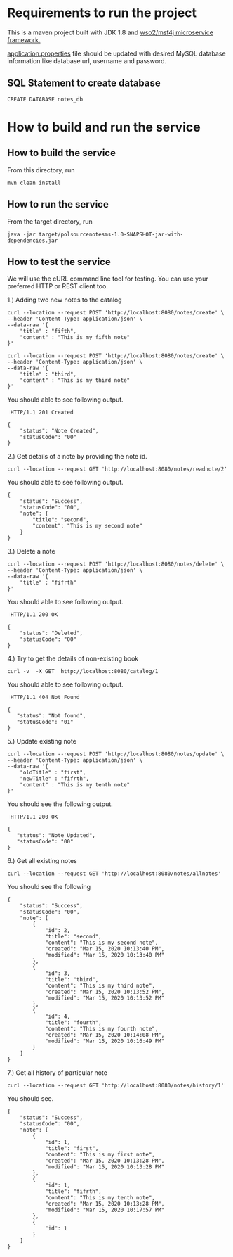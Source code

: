 # Requirements to run the project
This is a maven project built with JDK 1.8 and [wso2/msf4j microservice framework.](https://github.com/wso2/msf4j)

[application.properties](https://github.com/MipoShow/Notes_Service/tree/master/src/main/resources) file should be updated with desired MySQL database information like database url, username and password.

## SQL Statement to create database

```
CREATE DATABASE notes_db
```


# How to build and run the service

## How to build the service

From this directory, run

```
mvn clean install
```

## How to run the service

From the target directory, run
```
java -jar target/polsourcenotesms-1.0-SNAPSHOT-jar-with-dependencies.jar
```

## How to test the service

We will use the cURL command line tool for testing. You can use your preferred HTTP or REST client too.


1.) Adding two new notes to the catalog 

``` 
curl --location --request POST 'http://localhost:8080/notes/create' \
--header 'Content-Type: application/json' \
--data-raw '{
	"title" : "fifth",
	"content" : "This is my fifth note"
}'
```

```
curl --location --request POST 'http://localhost:8080/notes/create' \
--header 'Content-Type: application/json' \
--data-raw '{
	"title" : "third",
	"content" : "This is my third note"
}'
```

You should able to see following output. 

```
 HTTP/1.1 201 Created
```
```
{
    "status": "Note Created",
    "statusCode": "00"
}
```

2.) Get details of a note by providing the note id. 

```
curl --location --request GET 'http://localhost:8080/notes/readnote/2'
```
You should able to see following output.

```
{
    "status": "Success",
    "statusCode": "00",
    "note": {
        "title": "second",
        "content": "This is my second note"
    }
}
```


3.) Delete a note 

```
curl --location --request POST 'http://localhost:8080/notes/delete' \
--header 'Content-Type: application/json' \
--data-raw '{
	"title" : "fifrth"
}'
```

You should able to see following output.
``` 
 HTTP/1.1 200 OK
``` 
```
{
    "status": "Deleted",
    "statusCode": "00"
}
```

4.) Try to get the details of non-existing book

``` 
curl -v  -X GET  http://localhost:8080/catalog/1
 ```
 
 You should able to see following output.
 
```  
 HTTP/1.1 404 Not Found
 ``` 
 ```
 {
    "status": "Not found",
    "statusCode": "01"
}
 ```

5.) Update existing note

```
curl --location --request POST 'http://localhost:8080/notes/update' \
--header 'Content-Type: application/json' \
--data-raw '{
	"oldTitle" : "first",
	"newTitle" : "fifrth",
	"content" : "This is my tenth note"
}'
```
You should see the following output.

```
 HTTP/1.1 200 OK
 ```
 ```
 {
    "status": "Note Updated",
    "statusCode": "00"
}
```

6.) Get all existing notes

```
curl --location --request GET 'http://localhost:8080/notes/allnotes'
```
You should see the following

```
{
    "status": "Success",
    "statusCode": "00",
    "note": [
        {
            "id": 2,
            "title": "second",
            "content": "This is my second note",
            "created": "Mar 15, 2020 10:13:40 PM",
            "modified": "Mar 15, 2020 10:13:40 PM"
        },
        {
            "id": 3,
            "title": "third",
            "content": "This is my third note",
            "created": "Mar 15, 2020 10:13:52 PM",
            "modified": "Mar 15, 2020 10:13:52 PM"
        },
        {
            "id": 4,
            "title": "fourth",
            "content": "This is my fourth note",
            "created": "Mar 15, 2020 10:14:08 PM",
            "modified": "Mar 15, 2020 10:16:49 PM"
        }
    ]
}
```
7.) Get all history of particular note
```
curl --location --request GET 'http://localhost:8080/notes/history/1'
```
You should see.

```
{
    "status": "Success",
    "statusCode": "00",
    "note": [
        {
            "id": 1,
            "title": "first",
            "content": "This is my first note",
            "created": "Mar 15, 2020 10:13:28 PM",
            "modified": "Mar 15, 2020 10:13:28 PM"
        },
        {
            "id": 1,
            "title": "fifrth",
            "content": "This is my tenth note",
            "created": "Mar 15, 2020 10:13:28 PM",
            "modified": "Mar 15, 2020 10:17:57 PM"
        },
        {
            "id": 1
        }
    ]
}
```

